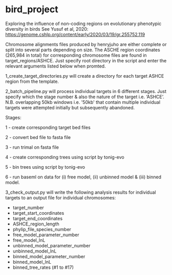 # bird_project
Exploring the influence of non-coding regions on evolutionary phenotypic diversity in birds
See Yusuf et al, 2020: https://genome.cshlp.org/content/early/2020/03/19/gr.255752.119

Chromosome alignments files produced by henryjuho are either complete or split into several parts depending on size. 
The ASCHE region coordinates (265,984 in total) for corresponding chromosome files are found in target_regions/ASHCE.
Just specify root directory in the script and enter the relevant arguments listed below when promted.


1_create_target_directories.py will create a directory for each target ASHCE region from the template.


2_batch_pipeline.py will process individual targets in 6 different stages. Just specify which the stage number & also the nature of the target i.e. ‘ASHCE’. 
N.B. overlapping 50kb windows i.e. '50kb' that contain multiple individual targets were attempted initially but subsequently abandoned.

Stages:

1 - create corresponding target bed files

2 - convert bed file to fasta file

3 - run trimal on fasta file

4 - create corresponding trees using script by tonig-evo

5 - bin trees using script by tonig-evo

6 - run baseml on data for (i) free model, (ii) unbinned model & (iii) binned model.


3_check_output.py will write the following analysis results for individual targets to an output file for individual chromosomes:

- target_number
- target_start_coordinates
- target_end_coordinates
- ASHCE_region_length
- phylip_file_species_number
- free_model_parameter_number
- free_model_lnL
- unbinned_model_parameter_number
- unbinned_model_lnL
- binned_model_parameter_number
- binned_model_lnL
- binned_tree_rates (#1 to #17)

 
